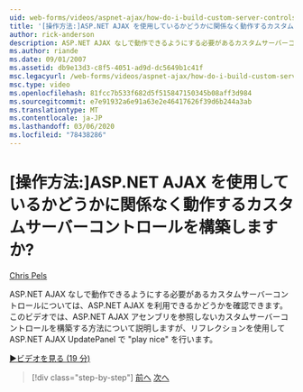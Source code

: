 ```yaml
---
uid: web-forms/videos/aspnet-ajax/how-do-i-build-custom-server-controls-that-work-with-or-without-aspnet-ajax
title: '[操作方法:]ASP.NET AJAX を使用しているかどうかに関係なく動作するカスタムサーバーコントロールを構築しますか? | Microsoft Docs'
author: rick-anderson
description: ASP.NET AJAX なしで動作できるようにする必要があるカスタムサーバーコントロールについて考えていますが、ASP.NET AJAX を利用できる場合は、それを利用できます...
ms.author: riande
ms.date: 09/01/2007
ms.assetid: db9e13d3-c8f5-4051-ad9d-dc5649b1c41f
msc.legacyurl: /web-forms/videos/aspnet-ajax/how-do-i-build-custom-server-controls-that-work-with-or-without-aspnet-ajax
msc.type: video
ms.openlocfilehash: 81fcc7b533f682d5f515847150345b08aff3d984
ms.sourcegitcommit: e7e91932a6e91a63e2e46417626f39d6b244a3ab
ms.translationtype: MT
ms.contentlocale: ja-JP
ms.lasthandoff: 03/06/2020
ms.locfileid: "78438286"
---
```

# <a name="how-do-i-build-custom-server-controls-that-work-with-or-without-aspnet-ajax"></a>[操作方法:]ASP.NET AJAX を使用しているかどうかに関係なく動作するカスタムサーバーコントロールを構築しますか?

[Chris Pels](https://twitter.com/chrispels)

ASP.NET AJAX なしで動作できるようにする必要があるカスタムサーバーコントロールについては、ASP.NET AJAX を利用できるかどうかを確認できます。 このビデオでは、ASP.NET AJAX アセンブリを参照しないカスタムサーバーコントロールを構築する方法について説明しますが、リフレクションを使用して ASP.NET AJAX UpdatePanel で "play nice" を行います。

[&#9654;ビデオを見る (19 分)](https://channel9.msdn.com/Blogs/ASP-NET-Site-Videos/how-do-i-build-custom-server-controls-that-work-with-or-without-aspnet-ajax)

> [!div class="step-by-step"]
> [前へ](how-do-i-create-an-aspnet-ajax-extender-from-scratch.md)
> [次へ](how-do-i-associate-ajax-client-behavior-with-an-aspnet-server-control.md)
